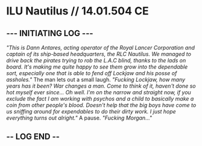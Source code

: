 # ILU Nautilus // 14.01.504 CE
## --- INITIATING LOG ---
*"This is Dann Antares, acting operator of the Royal Lancer Corporation and captain of its ship-based headquarters, the RLC Nautilus. We managed to drive back the pirates trying to rob the L.A.C blind, thanks to the lads on board. It's making me quite happy to see them grow into the dependable sort, especially one that is able to fend off Lockjaw and his posse of assholes."* The man lets out a small laugh. *"Fucking Lockjaw, how many years has it been? War changes a man. Come to think of it, haven't done so hot myself ever since... Oh well. I'm on the narrow and straight now, if you exclude the fact I am working with psychos and a child to basically make a coin from other people's blood. Doesn't help that the big boys have come to us sniffing around for expendables to do their dirty work. I just hope everything turns out alright."* A pause. *"Fucking Morgan..."*
## -- LOG END --

